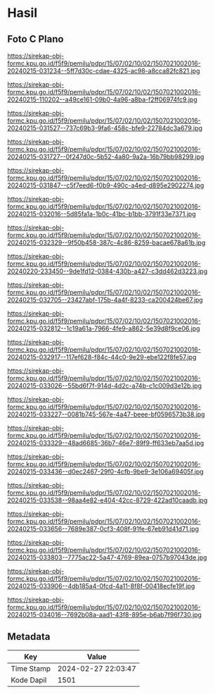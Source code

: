 # Hasil

## Foto C Plano

https://sirekap-obj-formc.kpu.go.id/f5f9/pemilu/pdpr/15/07/02/10/02/1507021002016-20240215-031234--5ff7d30c-cdae-4325-ac98-a8cca82fc821.jpg

https://sirekap-obj-formc.kpu.go.id/f5f9/pemilu/pdpr/15/07/02/10/02/1507021002016-20240215-110202--a49ce161-09b0-4a96-a8ba-f2ff06974fc9.jpg

https://sirekap-obj-formc.kpu.go.id/f5f9/pemilu/pdpr/15/07/02/10/02/1507021002016-20240215-031527--737c69b3-9fa6-458c-bfe9-22784dc3a679.jpg

https://sirekap-obj-formc.kpu.go.id/f5f9/pemilu/pdpr/15/07/02/10/02/1507021002016-20240215-031727--0f247d0c-5b52-4a80-9a2a-16b79bb98299.jpg

https://sirekap-obj-formc.kpu.go.id/f5f9/pemilu/pdpr/15/07/02/10/02/1507021002016-20240215-031847--c5f7eed6-f0b9-490c-a4ed-d895e2902274.jpg

https://sirekap-obj-formc.kpu.go.id/f5f9/pemilu/pdpr/15/07/02/10/02/1507021002016-20240215-032016--5d85fa1a-1b0c-41bc-b1bb-3791f33e7371.jpg

https://sirekap-obj-formc.kpu.go.id/f5f9/pemilu/pdpr/15/07/02/10/02/1507021002016-20240215-032329--9f50b458-387c-4c86-8259-bacae678a61b.jpg

https://sirekap-obj-formc.kpu.go.id/f5f9/pemilu/pdpr/15/07/02/10/02/1507021002016-20240220-233450--9de1fd12-0384-430b-a427-c3dd462d3223.jpg

https://sirekap-obj-formc.kpu.go.id/f5f9/pemilu/pdpr/15/07/02/10/02/1507021002016-20240215-032705--23427abf-175b-4a4f-8233-ca200424be67.jpg

https://sirekap-obj-formc.kpu.go.id/f5f9/pemilu/pdpr/15/07/02/10/02/1507021002016-20240215-032812--1c19a61a-7966-4fe9-a862-5e39d8f9ce06.jpg

https://sirekap-obj-formc.kpu.go.id/f5f9/pemilu/pdpr/15/07/02/10/02/1507021002016-20240215-032917--117ef628-f84c-44c0-9e29-ebe122f8fe57.jpg

https://sirekap-obj-formc.kpu.go.id/f5f9/pemilu/pdpr/15/07/02/10/02/1507021002016-20240215-033026--55bd6f7f-914d-4d2c-a74b-c1c009d3e12b.jpg

https://sirekap-obj-formc.kpu.go.id/f5f9/pemilu/pdpr/15/07/02/10/02/1507021002016-20240215-033227--0081b745-567e-4a47-beee-bf0596573b38.jpg

https://sirekap-obj-formc.kpu.go.id/f5f9/pemilu/pdpr/15/07/02/10/02/1507021002016-20240215-033329--48ad6685-36b7-46e7-89f9-ff633eb7aa5d.jpg

https://sirekap-obj-formc.kpu.go.id/f5f9/pemilu/pdpr/15/07/02/10/02/1507021002016-20240215-033436--d0ec2467-29f0-4cfb-9be9-3e106a69405f.jpg

https://sirekap-obj-formc.kpu.go.id/f5f9/pemilu/pdpr/15/07/02/10/02/1507021002016-20240215-033538--98aa4e82-e404-42cc-8729-422ad10caadb.jpg

https://sirekap-obj-formc.kpu.go.id/f5f9/pemilu/pdpr/15/07/02/10/02/1507021002016-20240215-033656--7689e387-0cf3-408f-91fe-67eb91d41d71.jpg

https://sirekap-obj-formc.kpu.go.id/f5f9/pemilu/pdpr/15/07/02/10/02/1507021002016-20240215-033803--7775ac22-5a47-4769-89ea-0757b97043de.jpg

https://sirekap-obj-formc.kpu.go.id/f5f9/pemilu/pdpr/15/07/02/10/02/1507021002016-20240215-033906--4db185a4-0fcd-4a11-8f8f-00418ecfe19f.jpg

https://sirekap-obj-formc.kpu.go.id/f5f9/pemilu/pdpr/15/07/02/10/02/1507021002016-20240215-034016--7692b08a-aad1-43f8-895e-b6ab7f96f730.jpg


## Metadata

| Key        | Value               |
| ---------- | ------------------- |
| Time Stamp | 2024-02-27 22:03:47 |
| Kode Dapil | 1501                |



